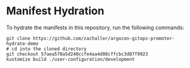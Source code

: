 # Manifest Hydration

To hydrate the manifests in this repository, run the following commands:

```shell
git clone https://github.com/zachaller/argocon-gitops-promoter-hydrate-demo
# cd into the cloned directory
git checkout 57aea570a5d240ccfe4aa4d08cffcbc3d87f9923
kustomize build ./user-configuration/development
```
